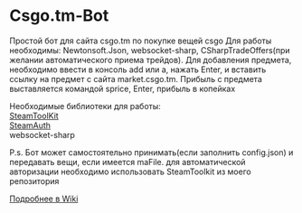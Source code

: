 # Csgo.tm-Bot
Простой бот для сайта csgo.tm по покупке вещей csgo
Для работы необходимы: Newtonsoft.Json, websocket-sharp, CSharpTradeOffers(при желании автоматического приема трейдов).
Для добавления предмета, необходимо ввести в консоль add или a, нажать Enter, и вставить ссылку на предмет с сайта market.csgo.tm.
Прибыль с предмета выставляется командой sprice, Enter, прибыль в копейках

Необходимые библиотеки для работы:<br>
   <a href="https://github.com/millworm/SteamToolkit">SteamToolKit</a><br>
   <a href="https://github.com/geel9/SteamAuth">SteamAuth</a>  
   websocket-sharp
   
P.s. Бот может самостоятельно принимать(если заполнить config.json) и передавать вещи, если имеется maFile. для автоматической авторизации необходимо использовать SteamToolkit из моего репозитория

<a href="https://github.com/millworm/Csgo.tm-Bot/wiki">Подробнее в Wiki</a>
